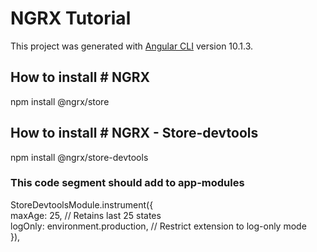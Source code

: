 # NGRX Tutorial

This project was generated with [Angular CLI](https://github.com/angular/angular-cli) version 10.1.3.

## How to install # NGRX

npm install @ngrx/store

## How to install # NGRX - Store-devtools

npm install @ngrx/store-devtools

### This code segment should add to app-modules
StoreDevtoolsModule.instrument({ <br>
maxAge: 25, // Retains last 25 states  <br>
logOnly: environment.production, // Restrict extension to log-only mode <br>
}),
